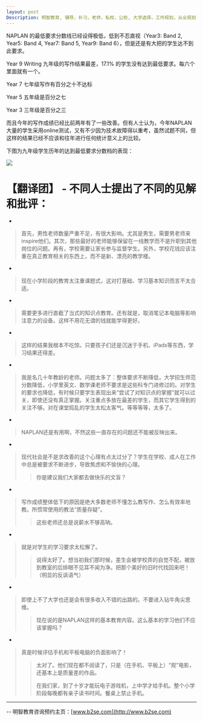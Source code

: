 ```yaml
---
layout: post
Description: 明智教育, 辅导，补习，老师，私校，公校, 大学选择，工作规划，从业规划，精英中学录取， Universities Selection, Career Education, Career Advisors, Guidance, Private Schools, Selective Schools, Writing tutoring, Interviews tutoring, Resume Writing, The Mac.Robertson Girls' High School offers, Melbourne High School Offers, 
---
```



NAPLAN 的最低要求分数线已经设得极低，低到不忍直视（Year3: Band 2, Year5: Band 4, Year7: Band 5,  Year9: Band 6），但是还是有大把的学生达不到此要求。

Year 9 Writing 九年级的写作结果最差，17.1% 的学生没有达到最低要求。每六个里面就有一个。

Year 7 七年级写作有百分之十不达标

Year 5 五年级是百分之七

Year 3  三年级是百分之三

而且今年的写作成绩已经比前两年有了一些改善。但有人士认为，今年NAPLAN大量的学生采用online测试，又有不少因为技术故障得以重考，虽然试题不同，但这样的结果已经不应该和往年进行任何统计意义上的比较。

下图为九年级学生历年的达到最低要求分数档的表现：


![](https://live.staticflickr.com/65535/48661274683_1097094836_o.png)



# 【翻译团】 - 不同人士提出了不同的见解和批评：


-

>首先，男性老师数量严重不足，有很大影响。尤其是男生，需要男老师来inspire他们。其次，那些最好的老师能够保留在一线教学而不是升职到其他岗位的问题。再有，学校需要让家长参与监督学生。另外，学校花钱应该注重在真正教育相关的东西上，而不是新、漂亮的教学楼。

-

>现在小学阶段的教育太注重课题式，这对打基础、学习基本知识而言不太合适。

-

>需要更多进行直截了当式的知识点教育。还有就是，取消笔记本电脑等影响注意力的设备。这样不用花无谓的钱就能学得更好。

-

>这样的结果我根本不吃惊。只要孩子们还是沉迷于手机、iPads等东西，学习结果还得差。

-

>我是名几十年教龄的老师。问题太多了：整体要求不断降低，大学招生师范分数降低，小学里英文、数学课老师不要求是这些科专门进修过的。对学生的要求也降低，有时候只要学生表现出来“尝试了对知识点的掌握”就可以过关，即使还没有真正掌握。关注重点多放在最差的学生，而其它学生得到的关注不够。对在课堂捣乱的学生太松太客气。等等等等，太多了。

-

>NAPLAN还是有用啊，不然这些一直存在的问题还不能被反映出来。

-

>现代社会是不是求改善的这个心理有点太过分了？学生在学校、成人在工作中总是被要求不断进步，导致焦虑和不愉快的心理。
>
>>你是建议我们大家都去做快乐的文盲？

-

>写作成绩整体低下的原因是绝大多数老师不懂怎么教写作、怎么有效率地教。所惯常使用的教法“质量存疑”。
>>这些老师还总是说薪水不够高呐。

-
>就是对学生的学习要求太松懈了。
>
>>说得太好了。想当初我们那时候，差生会被学校弄的自觉不配，被放到教室的后排眼不见耳不闻为净。把那个美好的旧时代找回来吧！（明显的反讽语气）

-

>即使上不了大学也还是会有很多收入不错的出路的。不要进入钻牛角尖思维。
>>现在说的是NAPLAN这样的基本教育内容。这么基本的学习他们不应该掌握吗？

-

>真是时候评估手机和平板电脑的负面影响了！
>>太对了。他们现在都不阅读了，只是（在手机、平板上）“观”电影，还基本上是质量差的作品。
>>
>>在我们家，到了十岁才能玩电子游戏机，上中学才给手机。整个小学阶段每晚都有亲子读书时间。餐桌上禁止手机。


	
--------
-- 明智教育咨询预约主页：[www.b2se.com](http://www.b2se.com)

